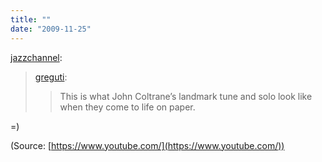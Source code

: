 ```yaml
---
title: ""
date: "2009-11-25"
---
```


[jazzchannel](http://jazzchannel.tumblr.com/post/244191627/greguti-this-is-what-john-coltranes-landmark):

> [greguti](http://greguti.tumblr.com/post/243723534/this-is-what-john-coltranes-landmark-tune-and):
> 
> > This is what John Coltrane’s landmark tune and solo look like when they come to life on paper.

\=)

(Source: [https://www.youtube.com/](https://www.youtube.com/))
